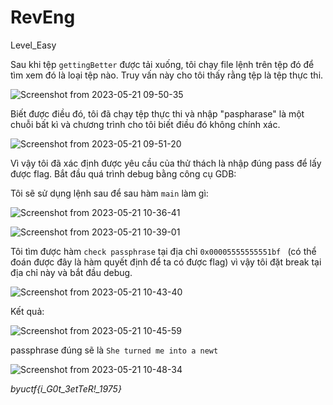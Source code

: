 # **RevEng**
Level_Easy

Sau khi tệp `gettingBetter` được tải xuống, tôi chạy file lệnh trên tệp đó để tìm xem đó là loại tệp nào. Truy vấn này cho tôi thấy rằng tệp là tệp thực thi.

![Screenshot from 2023-05-21 09-50-35](https://github.com/nguyenvandat123/flag/assets/127211886/0bfa3d15-6f63-4d9e-bb29-501e235b1288)

Biết được điều đó, tôi đã chạy tệp thực thi và nhập "paspharase" là một chuỗi bất kì và chương trình cho tôi biết điều đó không chính xác.

![Screenshot from 2023-05-21 09-51-20](https://github.com/nguyenvandat123/flag/assets/127211886/cdc697a2-dc79-4ebe-8e8d-5bb46899171f)

Vì vậy tôi đã xác định được yêu cầu của thử thách là nhập đúng pass để lấy được flag. Bắt đầu quá trình debug bằng công cụ GDB:

Tôi sẽ sử dụng lệnh sau để sau hàm `main` làm gì:

![Screenshot from 2023-05-21 10-36-41](https://github.com/nguyenvandat123/flag/assets/127211886/2d6f54c4-0b70-4f79-9981-6e640eefac1f)

![Screenshot from 2023-05-21 10-39-01](https://github.com/nguyenvandat123/flag/assets/127211886/50ab3a85-314b-46bc-b8f7-5360c9fb32a5)

Tôi tìm được hàm `check passphrase` tại địa chỉ `0x00005555555551bf ` (có thể đoán được đây là hàm quyết định để ta có được flag) vì vậy tôi đặt break tại địa chỉ này và bắt đầu debug.

![Screenshot from 2023-05-21 10-43-40](https://github.com/nguyenvandat123/flag/assets/127211886/f1ba70fa-f3d5-4305-9b99-74b8d441eafe)

Kết quả:

![Screenshot from 2023-05-21 10-45-59](https://github.com/nguyenvandat123/flag/assets/127211886/947298f7-8db8-49a4-a5f6-2dcfb0193b88)

passphrase đúng sẽ là `She turned me into a newt`

![Screenshot from 2023-05-21 10-48-34](https://github.com/nguyenvandat123/flag/assets/127211886/b3c6f09b-fd23-4009-b01a-184c2604768c)

*byuctf{i_G0t_3etTeR!_1975}*









